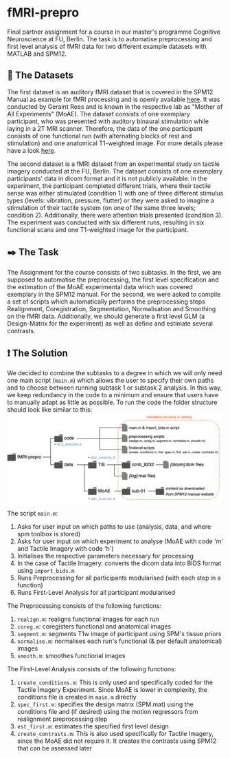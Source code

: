 # fMRI-prepro
Final partner assignment for a course in our master's programme Cognitive Neuroscience at FU, Berlin. 
The task is to automatise preprocessing and first level analysis of fMRI data for two different example datasets with MATLAB and SPM12. 


## :file_folder: The Datasets
The first dataset is an auditory fMRI dataset that is covered in the SPM12 Manual as example for fMRI processing and is openly available [here](http://www.fil.ion.ucl.ac.uk/spm/data/auditory/).
It was conducted by Geraint Rees and is known in the respective lab as "Mother of All Experiments" (MoAE). The dataset consists of one exemplary participant, who was presented with auditory binaural stimulation while laying in a 2T MRI scanner. Therefore, the data of the one participant consists of one functional run (with alternating blocks of rest and stimulation) and one anatomical T1-weighted image. For more details please have a look [here](https://www.fil.ion.ucl.ac.uk/spm/doc/spm12_manual.pdf).

The second dataset is a fMRI dataset from an experimental study on tactile imagery conducted at the FU, Berlin. The dataset consists of one exemplary participants' data in dicom format and it is not publicly available. 
In the experiment, the participant completed different trials, where their tactile sense was either stimulated (condition 1) with one of three different stimulus types (levels: vibration, pressure, flutter) or they were asked to imagine a stimulation of their tactile system (on one of the same three levels; condition 2). Additionally, there were attention trials presented (condition 3). The experiment was conducted with six different runs, resulting in six functional scans and one T1-weighted image for the participant.  

## :black_nib: The Task
The Assignment for the course consists of two subtasks.
In the first, we are supposed to automatise the preprocessing, the first level specification and the estimation of the MoAE experimental data which was covered exemplary in the SPM12 manual. 
For the second, we were asked to compile a set of scripts which automatically performs the preprocessing steps Realignment, Coregistration, Segmentation, Normalisation and Smoothing on the fMRI data. Additionally, we should generate a first level GLM (a Design-Matrix for the experiment) as well as define and estimate several contrasts. 

## :exclamation: The Solution
We decided to combine the subtasks to a degree in which we will only need one main script (```main.m```) which allows the user to specify their own paths and to choose between running subtask 1 or subtask 2 analysis. In this way, we keep redundancy in the code to a minimum and ensure that users have to manually adapt as little as possible. To run the code the folder structure should look like similar to this:
![folder and naming structure](structure.png)

The script ```main.m```:

1. Asks for user input on which paths to use (analysis, data, and where spm toolbox is stored)
2. Asks for user input on which experiment to analyse (MoAE with code 'm' and Tactile Imagery with code 'h')
3. Initialises the respective parameters necessary for processing
4. In the case of Tactile Imagery: converts the dicom data into BIDS format using ```import_bids.m```
5. Runs Preprocessing for all participants modularised (with each step in a function)
6. Runs First-Level Analysis for all participant modularised

The Preprocessing consists of the following functions:

1. ```realign.m```: realigns functional images for each run
2. ```coreg.m```: coregisters functional and anatomical images
3. ```segment.m```: segments T1w image of participant using SPM's tissue priors
4. ```normalise.m```: normalises each run's functional (& per default anatomical) images
5. ```smooth.m```:  smoothes functional images

The First-Level Analysis consists of the following functions:

1. ```create_conditions.m```: This is only used and specifically coded for the Tactile Imagery Experiment. Since MoAE is lower in complexity, the conditions file is created in ```main.m``` directly 
2. ```spec_first.m```: specifies the design matrix (SPM.mat) using the conditions file and (if desired) using the motion regressors from realignment preprocessing step
3. ```est_first.m```: estimates the specified first level design
4. ```create_contrasts.m```: This is also used specifically for Tactile Imagery, since the MoAE did not require it. It creates the contrasts using SPM12 that can be assessed later

